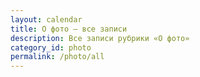 ```yaml
---
layout: calendar
title: О фото — все записи
description: Все записи рубрики «О фото»
category_id: photo
permalink: /photo/all
---
```

